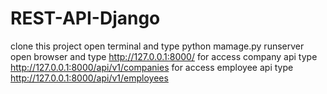 # REST-API-Django
clone this project
open terminal and type python mamage.py runserver
open browser and type http://127.0.0.1:8000/
for access company api type http://127.0.0.1:8000/api/v1/companies
for access employee api type http://127.0.0.1:8000/api/v1/employees
